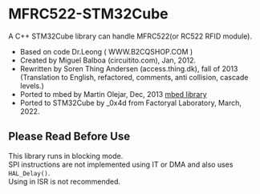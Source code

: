 # MFRC522-STM32Cube
A C++ STM32Cube library can handle MFRC522(or RC522 RFID module).
- Based on code Dr.Leong   ( WWW.B2CQSHOP.COM )
- Created by Miguel Balboa (circuitito.com), Jan, 2012.
- Rewritten by Soren Thing Andersen (access.thing.dk), fall of 2013 (Translation to English, refactored, comments, anti collision, cascade levels.)
- Ported to mbed by Martin Olejar, Dec, 2013 [mbed library](https://os.mbed.com/users/AtomX/code/MFRC522/)
- Ported to STM32Cube by _0x4d from Factoryal Laboratory, March, 2022.


## Please Read Before Use
This library runs in blocking mode.  
SPI instructions are not implemented using IT or DMA and also uses `HAL_Delay()`.  
Using in ISR is not recommended.  
